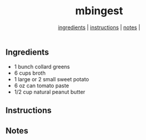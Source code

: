 <h1 align="center">mbingest</h1>

<div align="center">
  <a href="#ingredients">ingredients</a> | 
  <a href="#instructions">instructions</a> | 
  <a href="#notes">notes</a> | 
</div>
<br>

## Ingredients
- 1 bunch collard greens
- 6 cups broth
- 1 large or 2 small sweet potato
- 6 oz can tomato paste
- 1/2 cup natural peanut butter

## Instructions

## Notes

